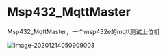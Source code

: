 # Msp432_MqttMaster
 Msp432_MqttMaster，一个msp432e的mqtt测试上位机

![image-20201214050909003](http://tuchuang.hanbaoaaa.xyz/image-20201214050909003.png)